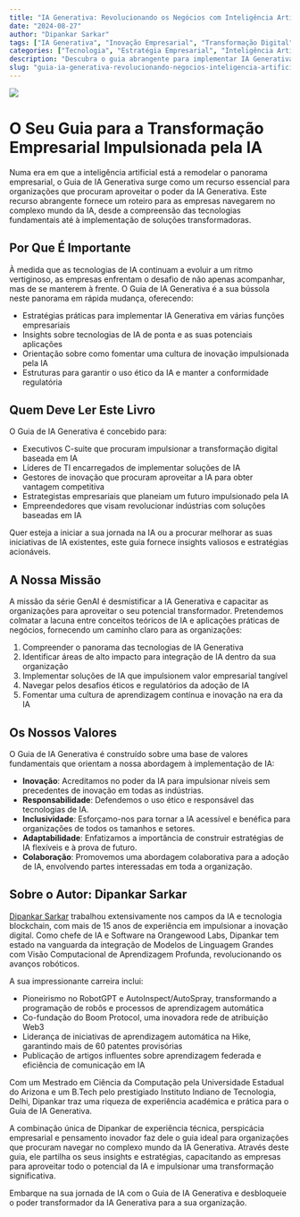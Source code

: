 ```yaml
---
title: "IA Generativa: Revolucionando os Negócios com Inteligência Artificial"
date: "2024-08-27"
author: "Dipankar Sarkar"
tags: ["IA Generativa", "Inovação Empresarial", "Transformação Digital", "Estratégia de IA", "Aprendizagem Automática"]
categories: ["Tecnologia", "Estratégia Empresarial", "Inteligência Artificial"]
description: "Descubra o guia abrangente para implementar IA Generativa na sua organização. Aprenda a aproveitar as tecnologias de IA de ponta para impulsionar a inovação, aumentar a eficiência e manter-se à frente no panorama empresarial em rápida evolução."
slug: "guia-ia-generativa-revolucionando-negocios-inteligencia-artificial"
---
```


![](index.png)

# O Seu Guia para a Transformação Empresarial Impulsionada pela IA

Numa era em que a inteligência artificial está a remodelar o panorama empresarial, o Guia de IA Generativa surge como um recurso essencial para organizações que procuram aproveitar o poder da IA Generativa. Este recurso abrangente fornece um roteiro para as empresas navegarem no complexo mundo da IA, desde a compreensão das tecnologias fundamentais até à implementação de soluções transformadoras.

## Por Que É Importante

À medida que as tecnologias de IA continuam a evoluir a um ritmo vertiginoso, as empresas enfrentam o desafio de não apenas acompanhar, mas de se manterem à frente. O Guia de IA Generativa é a sua bússola neste panorama em rápida mudança, oferecendo:

- Estratégias práticas para implementar IA Generativa em várias funções empresariais
- Insights sobre tecnologias de IA de ponta e as suas potenciais aplicações
- Orientação sobre como fomentar uma cultura de inovação impulsionada pela IA
- Estruturas para garantir o uso ético da IA e manter a conformidade regulatória

## Quem Deve Ler Este Livro

O Guia de IA Generativa é concebido para:

- Executivos C-suite que procuram impulsionar a transformação digital baseada em IA
- Líderes de TI encarregados de implementar soluções de IA
- Gestores de inovação que procuram aproveitar a IA para obter vantagem competitiva
- Estrategistas empresariais que planeiam um futuro impulsionado pela IA
- Empreendedores que visam revolucionar indústrias com soluções baseadas em IA

Quer esteja a iniciar a sua jornada na IA ou a procurar melhorar as suas iniciativas de IA existentes, este guia fornece insights valiosos e estratégias acionáveis.

## A Nossa Missão

A missão da série GenAI é desmistificar a IA Generativa e capacitar as organizações para aproveitar o seu potencial transformador. Pretendemos colmatar a lacuna entre conceitos teóricos de IA e aplicações práticas de negócios, fornecendo um caminho claro para as organizações:

1. Compreender o panorama das tecnologias de IA Generativa
2. Identificar áreas de alto impacto para integração de IA dentro da sua organização
3. Implementar soluções de IA que impulsionem valor empresarial tangível
4. Navegar pelos desafios éticos e regulatórios da adoção de IA
5. Fomentar uma cultura de aprendizagem contínua e inovação na era da IA

## Os Nossos Valores

O Guia de IA Generativa é construído sobre uma base de valores fundamentais que orientam a nossa abordagem à implementação de IA:

- **Inovação**: Acreditamos no poder da IA para impulsionar níveis sem precedentes de inovação em todas as indústrias.
- **Responsabilidade**: Defendemos o uso ético e responsável das tecnologias de IA.
- **Inclusividade**: Esforçamo-nos para tornar a IA acessível e benéfica para organizações de todos os tamanhos e setores.
- **Adaptabilidade**: Enfatizamos a importância de construir estratégias de IA flexíveis e à prova de futuro.
- **Colaboração**: Promovemos uma abordagem colaborativa para a adoção de IA, envolvendo partes interessadas em toda a organização.

## Sobre o Autor: Dipankar Sarkar

[Dipankar Sarkar](https://www.dipankar.name) trabalhou extensivamente nos campos da IA e tecnologia blockchain, com mais de 15 anos de experiência em impulsionar a inovação digital. Como chefe de IA e Software na Orangewood Labs, Dipankar tem estado na vanguarda da integração de Modelos de Linguagem Grandes com Visão Computacional de Aprendizagem Profunda, revolucionando os avanços robóticos.

A sua impressionante carreira inclui:

- Pioneirismo no RobotGPT e AutoInspect/AutoSpray, transformando a programação de robôs e processos de aprendizagem automática
- Co-fundação do Boom Protocol, uma inovadora rede de atribuição Web3
- Liderança de iniciativas de aprendizagem automática na Hike, garantindo mais de 60 patentes provisórias
- Publicação de artigos influentes sobre aprendizagem federada e eficiência de comunicação em IA

Com um Mestrado em Ciência da Computação pela Universidade Estadual do Arizona e um B.Tech pelo prestigiado Instituto Indiano de Tecnologia, Delhi, Dipankar traz uma riqueza de experiência académica e prática para o Guia de IA Generativa.

A combinação única de Dipankar de experiência técnica, perspicácia empresarial e pensamento inovador faz dele o guia ideal para organizações que procuram navegar no complexo mundo da IA Generativa. Através deste guia, ele partilha os seus insights e estratégias, capacitando as empresas para aproveitar todo o potencial da IA e impulsionar uma transformação significativa.

Embarque na sua jornada de IA com o Guia de IA Generativa e desbloqueie o poder transformador da IA Generativa para a sua organização.